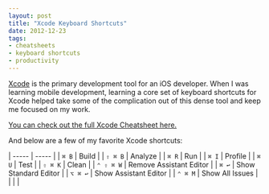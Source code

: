 ```yaml
---
layout: post
title: "Xcode Keyboard Shortcuts"
date: 2012-12-23
tags:
- cheatsheets
- keyboard shortcuts
- productivity
---
```


[Xcode](https://developer.apple.com/xcode/) is the primary development tool for an iOS developer. When I was learning mobile development, learning a core set of keyboard shortcuts for Xcode helped take some of the complication out of this dense tool and keep me focused on my work.

[You can check out the full Xcode Cheatsheet here.](http://ursooperduper.github.io/cheatsheets/xcode/)

And below are a few of my favorite Xcode shortcuts:

| ----- | ----- |
| ```⌘ B``` | Build |
| ```⇧ ⌘ B``` | Analyze |
| ```⌘ R``` | Run |
| ```⌘ I``` | Profile |
| ```⌘ U``` | Test |
| ```⇧ ⌘ K``` | Clean |
| ```⌃ ⇧ ⌘ W``` | Remove Assistant Editor |
| ```⌘ ↩``` | Show Standard Editor |
| ```⌥ ⌘ ↩``` | Show Assistant Editor |
| ```⌃ ⌘ M``` | Show All Issues |
|  |  |
